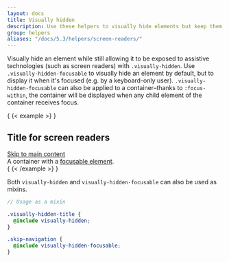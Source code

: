 ```yaml
---
layout: docs
title: Visually hidden
description: Use these helpers to visually hide elements but keep them accessible to assistive technologies.
group: helpers
aliases: "/docs/5.3/helpers/screen-readers/"
---
```


Visually hide an element while still allowing it to be exposed to assistive
technologies (such as screen readers) with `.visually-hidden`. Use
`.visually-hidden-focusable` to visually hide an element by default, but to
display it when it's focused (e.g. by a keyboard-only user).
`.visually-hidden-focusable` can also be applied to a container–thanks to
`:focus-within`, the container will be displayed when any child element of the
container receives focus.

{ {< example >} }
<h2 class="visually-hidden">Title for screen readers</h2>
<a class="visually-hidden-focusable" href="#content">Skip to main content</a>
<div class="visually-hidden-focusable">A container with a <a href="#">focusable element</a>.</div>
{ {< /example >} }

Both `visually-hidden` and `visually-hidden-focusable` can also be used as
mixins.

```scss
// Usage as a mixin

.visually-hidden-title {
  @include visually-hidden;
}

.skip-navigation {
  @include visually-hidden-focusable;
}
```

